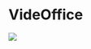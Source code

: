 # VideOffice
<image src="https://ci.appveyor.com/api/projects/status/github/kolyaostapenko/videoffice?branch=master&svg=true">